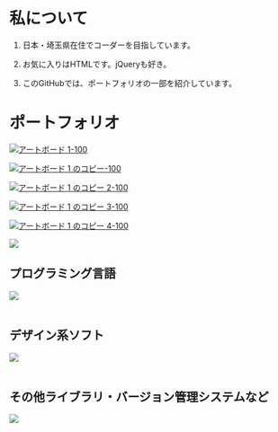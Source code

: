 # 私について

1. 日本・埼玉県在住でコーダーを目指しています。

2. お気に入りはHTMLです。jQueryも好き。

3. このGitHubでは、ポートフォリオの一部を紹介しています。


# ポートフォリオ
[![アートボード 1-100](https://github.com/928sekine/928sekine/assets/78334118/c0f57566-410b-4baf-939c-be42f5f67dc5)
](https://928sekine.github.io/)

[![アートボード 1 のコピー-100](https://github.com/928sekine/928sekine/assets/78334118/3098a6d4-5143-4b29-9430-619b516d0946)
](https://928sekine.github.io/hamburger-shop/)

[![アートボード 1 のコピー 2-100](https://github.com/928sekine/928sekine/assets/78334118/132badc7-6d09-4dc9-9720-0a75d51b654f)
](https://portfolio.sekinerina.com/)

[![アートボード 1 のコピー 3-100](https://github.com/928sekine/928sekine/assets/78334118/df6abf8d-2bb2-493b-9c15-d664fc019a11)
](https://sekinerina.com/)

[![アートボード 1 のコピー 4-100](https://github.com/928sekine/928sekine/assets/78334118/64271c40-acf6-4cda-8a3b-ac2f0e295132)
](https://gitpress.io/@928sekine/)



![](https://github-readme-stats.vercel.app/api/top-langs?username=928sekine&show_icons=true&locale=en&layout=compact)

## プログラミング言語

<img src="https://skillicons.dev/icons?i=html,css,js,jquery,php," /> <br /><br />

## デザイン系ソフト

<img src="https://skillicons.dev/icons?i=ai,ps,xd,figma," /> <br /><br />

## その他ライブラリ・バージョン管理システムなど

<img src="https://skillicons.dev/icons?i=vscode,wordpress,git,discord," /> <br /><br />

